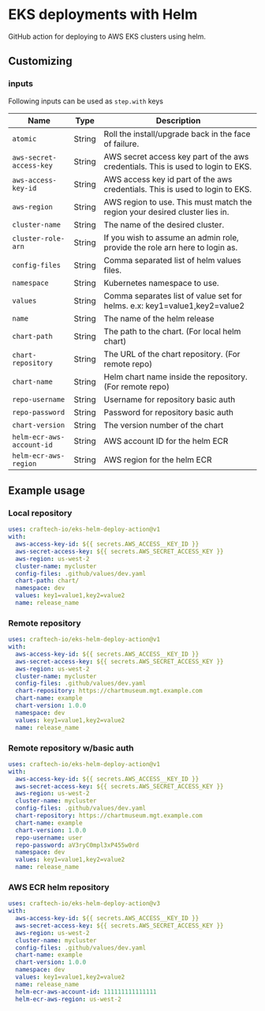 # EKS deployments with Helm

GitHub action for deploying to AWS EKS clusters using helm.

## Customizing

### inputs

Following inputs can be used as `step.with` keys

| Name                      | Type    | Description                                                                      |
|---------------------------|---------|----------------------------------------------------------------------------------|
| `atomic`                  | String | Roll the install/upgrade back in the face of failure.                            |
| `aws-secret-access-key`   | String | AWS secret access key part of the aws credentials. This is used to login to EKS. |
| `aws-access-key-id`       | String | AWS access key id part of the aws credentials. This is used to login to EKS.     |
| `aws-region`              | String | AWS region to use. This must match the region your desired cluster lies in.      |
| `cluster-name`            | String | The name of the desired cluster.                                                 |
| `cluster-role-arn`        | String | If you wish to assume an admin role, provide the role arn here to login as.      |
| `config-files`            | String | Comma separated list of helm values files.                                       |
| `namespace`               | String | Kubernetes namespace to use.                                                     |
| `values`                  | String | Comma separates list of value set for helms. e.x: key1=value1,key2=value2        |
| `name`                    | String | The name of the helm release                                                     |
| `chart-path`              | String | The path to the chart. (For local helm chart)                                    |
| `chart-repository`        | String | The URL of the chart repository. (For remote repo)                               |
| `chart-name`              | String | Helm chart name inside the repository. (For remote repo)                         |
| `repo-username`           | String | Username for repository basic auth                                               |
| `repo-password`           | String | Password for repository basic auth                                               |
| `chart-version`           | String | The version number of the chart                                                  |
| `helm-ecr-aws-account-id` | String | AWS account ID for the helm ECR                                                  |
| `helm-ecr-aws-region`     | String | AWS region for the helm ECR                                                      |


## Example usage
### Local repository

```yaml
uses: craftech-io/eks-helm-deploy-action@v1
with:
  aws-access-key-id: ${{ secrets.AWS_ACCESS__KEY_ID }}
  aws-secret-access-key: ${{ secrets.AWS_SECRET_ACCESS_KEY }}
  aws-region: us-west-2
  cluster-name: mycluster
  config-files: .github/values/dev.yaml
  chart-path: chart/
  namespace: dev
  values: key1=value1,key2=value2
  name: release_name
```

### Remote repository

```yaml
uses: craftech-io/eks-helm-deploy-action@v1
with:
  aws-access-key-id: ${{ secrets.AWS_ACCESS__KEY_ID }}
  aws-secret-access-key: ${{ secrets.AWS_SECRET_ACCESS_KEY }}
  aws-region: us-west-2
  cluster-name: mycluster
  config-files: .github/values/dev.yaml
  chart-repository: https://chartmuseum.mgt.example.com
  chart-name: example
  chart-version: 1.0.0
  namespace: dev
  values: key1=value1,key2=value2
  name: release_name
```

### Remote repository w/basic auth

```yaml
uses: craftech-io/eks-helm-deploy-action@v1
with:
  aws-access-key-id: ${{ secrets.AWS_ACCESS__KEY_ID }}
  aws-secret-access-key: ${{ secrets.AWS_SECRET_ACCESS_KEY }}
  aws-region: us-west-2
  cluster-name: mycluster
  config-files: .github/values/dev.yaml
  chart-repository: https://chartmuseum.mgt.example.com
  chart-name: example
  chart-version: 1.0.0
  repo-username: user
  repo-password: aV3ryC0mpl3xP455w0rd
  namespace: dev
  values: key1=value1,key2=value2
  name: release_name
```

### AWS ECR helm repository

```yaml
uses: craftech-io/eks-helm-deploy-action@v3
with:
  aws-access-key-id: ${{ secrets.AWS_ACCESS__KEY_ID }}
  aws-secret-access-key: ${{ secrets.AWS_SECRET_ACCESS_KEY }}
  aws-region: us-west-2
  cluster-name: mycluster
  config-files: .github/values/dev.yaml
  chart-name: example
  chart-version: 1.0.0
  namespace: dev
  values: key1=value1,key2=value2
  name: release_name
  helm-ecr-aws-account-id: 111111111111111
  helm-ecr-aws-region: us-west-2
```
